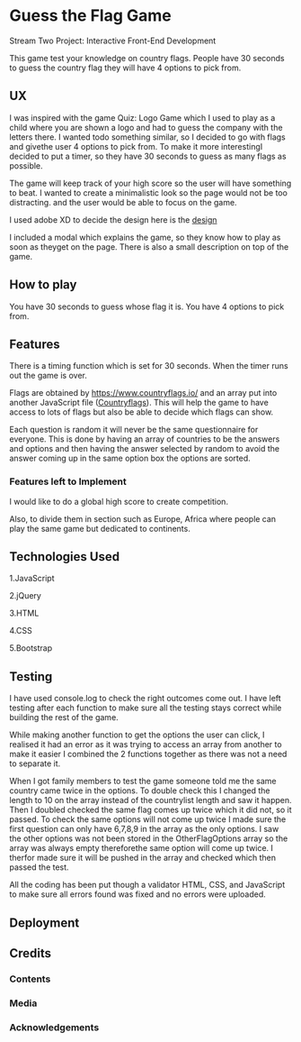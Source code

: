 # Guess the Flag Game
Stream Two Project: Interactive Front-End Development

This game test your knowledge on country flags. People have 30 seconds to guess the country flag they will have 4 options to pick from. 

## UX
I was inspired with the game Quiz: Logo Game which I used to play as a child where you are shown a logo and had to guess the company with the letters there. I wanted todo something similar, so I decided to go with flags and givethe user 4 options to pick from. To make it more interestingI decided to put a timer, so they have 30 seconds to guess as many flags as possible.

The game will keep track of your high score so the user will have something to beat. 
I wanted to create a minimalistic look so the page would not be too distracting. and the user would be able to focus on the game. 

I used adobe XD to decide the design here is the [design](https://github.com/raniamarhoni/GuessTheFlagGame/blob/f2ca1ea5b6c6cf5621ee7e22341138bf28aef229/assets/design/Game.xd)

I included a modal which explains the game, so they know how to play as soon as theyget on the page. There is also a small description on top of the game. 

## How to play
You have 30 seconds to guess whose flag it is. You have 4 options to pick from. 

## Features 
There is a timing function which is set for 30 seconds. When the timer runs out the game is over. 

Flags are obtained by https://www.countryflags.io/ and an array put into another JavaScript file ([Countryflags](https://github.com/raniamarhoni/GuessTheFlagGame/blob/afc44a844d84f94245770742e9acd3d3095fba1e/assets/js/countrylist.js)).
This will help the game to have access to lots of flags but also be able to decide which flags can show. 

Each question is random it will never be the same questionnaire for everyone. This is done by having an array of countries to be the answers and options and then having the answer selected by random to avoid the answer coming up in the same option box the options are sorted. 

### Features left to Implement

I would like to do a global high score to create competition. 

Also, to divide them in section such as Europe, Africa where people can play the same game but dedicated to continents. 

## Technologies Used
1.JavaScript

2.jQuery

3.HTML

4.CSS

5.Bootstrap  
   
## Testing 
I have used console.log to check the right outcomes come out. I have left testing after each function to make sure all the testing stays correct while building the rest of the game. 

While making another function to get the options the user can click, I realised it had an error as it was trying to access an array from another to make it easier I combined the 2 functions together as there was not a need to separate it. 

When I got family members to test the game someone told me the same country came twice in the options. To double check this I changed the length to 10 on the array instead of the countrylist length and saw it happen. Then I doubled checked the same flag comes up twice which it did not, so it passed. To check the same options will not come up twice I made sure the first question can only have 6,7,8,9 in the array as the only options. I saw the other options was not been stored in the OtherFlagOptions array so the array was always empty thereforethe same option will come up twice. I therfor made sure it will be pushed in the array and checked which then passed the test. 

All the coding has been put though a validator HTML, CSS, and JavaScript to make sure all errors found was fixed and no errors were uploaded. 

## Deployment

## Credits 

### Contents

### Media 

### Acknowledgements 
 
